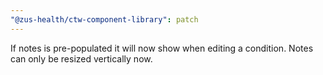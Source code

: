 ```yaml
---
"@zus-health/ctw-component-library": patch
---
```


If notes is pre-populated it will now show when editing a condition. Notes can only be resized vertically now.
